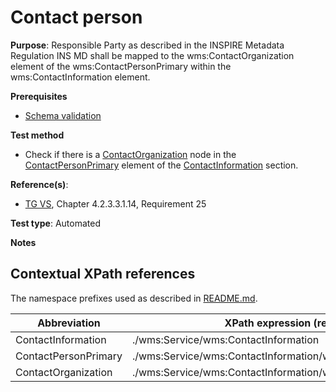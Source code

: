 # Contact person

**Purpose**: Responsible Party as described in the INSPIRE Metadata Regulation INS MD shall be mapped to the wms:ContactOrganization element of the wms:ContactPersonPrimary within the wms:ContactInformation element.

**Prerequisites**

* [Schema validation](./schema-validation.md)

**Test method**

* Check if there is a [ContactOrganization](#ContactOrganization) node in the [ContactPersonPrimary](#ContactPersonPrimary) element of the [ContactInformation](#ContactInformation) section.

**Reference(s)**:

* [TG VS](./README.md#ref_TG_VS), Chapter 4.2.3.3.1.14, Requirement 25


**Test type**: Automated

**Notes**

## Contextual XPath references

The namespace prefixes used as described in [README.md](./README.md#namespaces).

Abbreviation                                               |  XPath expression (relative to wms:WMS_Capabilities)
---------------------------------------------------------- | -------------------------------------------------------------------------
ContactInformation <a name="ContactInformation"></a> | ./wms:Service/wms:ContactInformation
ContactPersonPrimary <a name="ContactPersonPrimary"></a> | ./wms:Service/wms:ContactInformation/wms:ContactPersonPrimary
ContactOrganization <a name="ContactOrganization"></a> | ./wms:Service/wms:ContactInformation/wms:ContactPersonPrimary/wms:ContactOrganization
